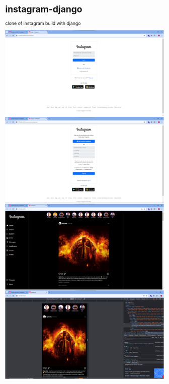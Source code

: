 # instagram-django
clone of instagram build with django


<img src="./docs/media/login.png">
<img src="./docs/media/register.png">
<img src="./docs/media/index.png">
<img src="./docs/media/index-mobile.png">